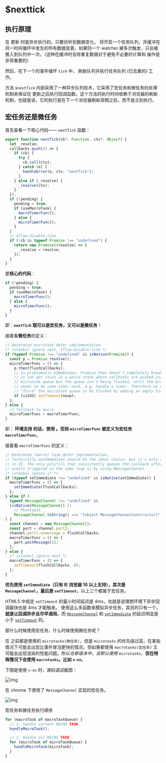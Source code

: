 # $nexttick

## 执行原理

在 <SpecialWords text="Vue" /> 更新 <SpecialWords text="DOM" /> 时是异步执行的。只要侦听到数据变化，<SpecialWords text="Vue" /> 将开启一个任务队列，并缓冲在同一时间循环中发生的所有数据变更。如果同一个 watcher 被多次触发，只会被推入到队列中一次。（这种在缓冲时去除重复数据对于避免不必要的计算和 <SpecialWords text="DOM" /> 操作是非常重要的）

然后，在下一个的事件循环 `tick` 中，<SpecialWords text="Vue" /> 刷新队列并执行任务队列 (已去重的) 工作。

方法 `$nextTick` 内部采用了一种异步队列技术，它采用了宏任务和微任务的处理机制来保证在 <SpecialWords text="DOM" /> 更新之后执行回调函数。这个方法的执行时间依赖于浏览器的刷新机制，也就是说，它的执行是在下一个浏览器刷新周期之前，而不是立刻执行。

## 宏任务还是微任务

首先查看一下核心代码—— `nextTick` 函数：

```js
export function nextTick(cb?: Function, ctx?: Object) {
  let _resolve;
  callbacks.push(() => {
    if (cb) {
      try {
        cb.call(ctx);
      } catch (e) {
        handleError(e, ctx, "nextTick");
      }
    } else if (_resolve) {
      _resolve(ctx);
    }
  });
  if (!pending) {
    pending = true;
    if (useMacroTask) {
      macroTimerFunc();
    } else {
      microTimerFunc();
    }
  }
  // $flow-disable-line
  if (!cb && typeof Promise !== "undefined") {
    return new Promise((resolve) => {
      _resolve = resolve;
    });
  }
}
```

更**核心的代码**：

```js
if (!pending) {
  pending = true;
  if (useMacroTask) {
    macroTimerFunc();
  } else {
    microTimerFunc();
  }
}
```

即：**`nextTick` 既可以是宏任务，又可以是微任务**！

接着看**微任务**的定义：

```js
// Determine microtask defer implementation.
/* istanbul ignore next, $flow-disable-line */
if (typeof Promise !== "undefined" && isNative(Promise)) {
  const p = Promise.resolve();
  microTimerFunc = () => {
    p.then(flushCallbacks);
    // in problematic UIWebViews, Promise.then doesn't completely break, but
    // it can get stuck in a weird state where callbacks are pushed into the
    // microtask queue but the queue isn't being flushed, until the browser
    // needs to do some other work, e.g. handle a timer. Therefore we can
    // "force" the microtask queue to be flushed by adding an empty timer.
    if (isIOS) setTimeout(noop);
  };
} else {
  // fallback to macro
  microTimerFunc = macroTimerFunc;
}
```

即：**<SpecialWords text="Vue" /> 环境支持 <SpecialWords text="Promis" /> 的话，使用 <SpecialWords text="Promis" />。否则 `microTimerFunc` 被定义为宏任务 `macroTimerFunc`**。

接着看 `macroTimerFunc` 的定义：

```js
// Determine (macro) task defer implementation.
// Technically setImmediate should be the ideal choice, but it's only available
// in IE. The only polyfill that consistently queues the callback after all DOM
// events triggered in the same loop is by using MessageChannel.
/* istanbul ignore if */
if (typeof setImmediate !== "undefined" && isNative(setImmediate)) {
  macroTimerFunc = () => {
    setImmediate(flushCallbacks);
  };
} else if (
  typeof MessageChannel !== "undefined" &&
  (isNative(MessageChannel) ||
    // PhantomJS
    MessageChannel.toString() === "[object MessageChannelConstructor]")
) {
  const channel = new MessageChannel();
  const port = channel.port2;
  channel.port1.onmessage = flushCallbacks;
  macroTimerFunc = () => {
    port.postMessage(1);
  };
} else {
  /* istanbul ignore next */
  macroTimerFunc = () => {
    setTimeout(flushCallbacks, 0);
  };
}
```

**优先使用 `setImmediate`（只有 IE 浏览器 10 以上支持），其次是 `MessageChannel`，最后是 `setTimeout`**。以上三个都属于宏任务。

HTML5 中规定 `setTimeout` 的最小时间延迟是 4ms，也就是说理想环境下异步回调最快也是 4ms 才能触发。<SpecialWords text="Vue" /> 使用这么多函数来模拟异步任务，其目的只有一个，**就是让回调异步且尽早调用**。而 [`MessageChannel`](https://link.juejin.im/?target=https%3A%2F%2Fdeveloper.mozilla.org%2Fen-US%2Fdocs%2FWeb%2FAPI%2FMessageChannel) 和 [`setImmediate`](https://link.juejin.im/?target=https%3A%2F%2Fdeveloper.mozilla.org%2Fen-US%2Fdocs%2FWeb%2FAPI%2FWindow%2FsetImmediate) 的延迟明显是小于 [`setTimeout`](https://link.juejin.im/?target=https%3A%2F%2Fgithub.com%2FPDKSophia%2Fblog.io%2Fblob%2Fmaster%2F%E6%B5%8F%E8%A7%88%E5%99%A8%E7%AF%87%20-%20setTimeout%E4%B8%8EsetInterval.md) 的。

那什么时候使用宏任务，什么时候使用微任务呢？

在 <SpecialWords text="Vue 2.4" /> 之前都是使用的 `microtasks(微任务)`，但是 `microtasks` 的优先级过高，在某些情况下可能会出现比事件冒泡更快的情况，但如果都使用 `macrotasks(宏任务)` 又可能会出现渲染的性能问题。所以*在新版本中，会默认使用 `microtasks`*，**但在特殊情况下会使用 `macrotasks`。比如 `v-on`**。

下图是使用 `v-on` 时，源码调试截图：

![img](https://img2018.cnblogs.com/blog/757824/201811/757824-20181122142518024-950260975.png)

在 chrome 下使用了 `MessageChannel` 实现的宏任务。

![img](https://img2018.cnblogs.com/blog/757824/201811/757824-20181122142707435-2139698661.png)

宏任务和微任务执行顺序

```js
for (macroTask of macroTaskQueue) {
  // 1. Handle current MACRO-TASK
  handleMacroTask();

  // 2. Handle all MICRO-TASK
  for (microTask of microTaskQueue) {
    handleMicroTask(microTask);
  }
}
```
